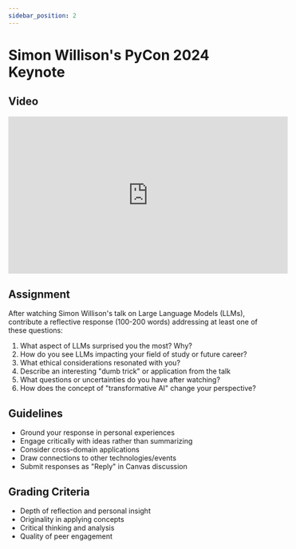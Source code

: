 ```yaml
---
sidebar_position: 2
---
```


# Simon Willison's PyCon 2024 Keynote

## Video

<iframe width="560" height="315" src="https://www.youtube.com/embed/P1-KQZZarpc?si=eEqkTXkWb0VKEl4T&amp;start=250" title="YouTube video player" frameborder="0" allow="accelerometer; autoplay; clipboard-write; encrypted-media; gyroscope; picture-in-picture; web-share" referrerpolicy="strict-origin-when-cross-origin" allowfullscreen></iframe>

## Assignment
After watching Simon Willison's talk on Large Language Models (LLMs), contribute a reflective response (100-200 words) addressing at least one of these questions:

1. What aspect of LLMs surprised you the most? Why?
2. How do you see LLMs impacting your field of study or future career?
3. What ethical considerations resonated with you?
4. Describe an interesting "dumb trick" or application from the talk
5. What questions or uncertainties do you have after watching?
6. How does the concept of "transformative AI" change your perspective?

## Guidelines
- Ground your response in personal experiences
- Engage critically with ideas rather than summarizing
- Consider cross-domain applications
- Draw connections to other technologies/events
- Submit responses as "Reply" in Canvas discussion

## Grading Criteria
- Depth of reflection and personal insight
- Originality in applying concepts
- Critical thinking and analysis
- Quality of peer engagement
